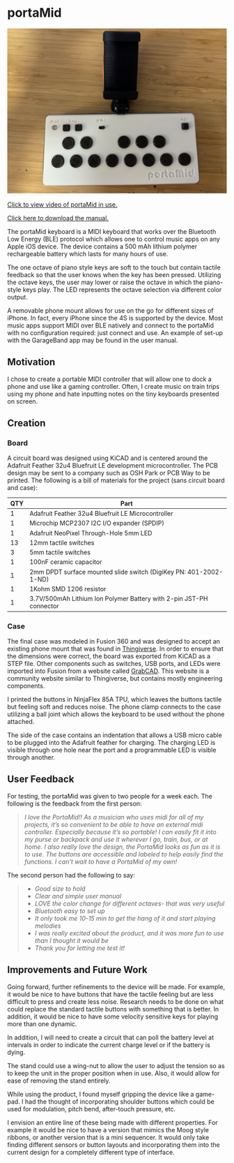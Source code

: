 # portaMid
![portaMid without phone docked](https://github.com/boomninjavanish/media/raw/master/portaMid/portaMidFinal.JPEG)

[Click to view video of portaMid in use.](https://vimeo.com/428870643)

[Click here to download the manual.](https://github.com/boomninjavanish/portaMid/raw/master/PortaMidUserManual.pdf)

The portaMid keyboard is a MIDI keyboard that works over the Bluetooth Low Energy (BLE) protocol which allows one to control music apps on any  Apple iOS device. The device contains a 500 mAh lithium polymer rechargeable battery which lasts for many hours of use. 

The one octave of piano style keys are soft to the touch but contain tactile feedback so that the user knows when the key has been pressed. Utilizing the octave  keys, the user may lower or raise the octave in which the piano-style keys play. The LED represents the octave selection via different color output.

A removable phone mount allows for use on the go for different sizes of iPhone. In fact, every iPhone since the 4S is supported by the device. Most music apps support MIDI over BLE natively and connect to the portaMid with no configuration required: just connect and use. An example of set-up with the GarageBand app may be found in the user manual.

## Motivation
I chose to create a portable MIDI controller that will allow one to dock a phone and use like a gaming controller. Often, I create music on train trips using my phone and hate inputting notes on the tiny keyboards presented on screen.

## Creation
### Board
A circuit board was designed using KiCAD and is centered around the Adafruit Feather 32u4 Bluefruit LE development microcontroller. The PCB design may be sent to a company such as OSH Park or PCB Way to be printed. The following is a bill of materials for the project (sans circuit board and case):

QTY | Part
---- | ------
1 | Adafruit Feather 32u4 Bluefruit LE Microcontroller
1 | Microchip MCP2307 I2C I/O expander (SPDIP)
1 | Adafruit NeoPixel Through-Hole 5mm LED
13 | 12mm tactile switches
3 |  5mm tactile switches
1 | 100nF ceramic capacitor
1 | 2mm DPDT surface mounted slide switch (DigiKey PN: 401-2002-1-ND)
1 | 1Kohm SMD 1206 resistor
1 | 3.7V/500mAh Lithium Ion Polymer Battery with 2-pin JST-PH connector

### Case
The final case was modeled in Fusion 360 and was designed to accept an existing phone mount that was found in [Thingiverse](https://www.thingiverse.com/thing:1313336). In order to ensure that the dimensions were correct, the board was exported from KiCAD as a STEP file. Other components such as switches, USB ports, and LEDs were imported into Fusion from a website called [GrabCAD](https://grabcad.com). This website is a community website similar to Thingiverse, but contains mostly engineering components. 

I printed the buttons in NinjaFlex 85A TPU,  which leaves the buttons tactile but feeling soft and reduces noise. The phone clamp connects to the case utilizing a ball joint which allows the keyboard to be used without the phone attached.

The side of the case contains an indentation that allows a USB micro cable to be plugged into the Adafruit feather for charging. The charging LED is visible through one hole near the port and a programmable LED is visible through another.

## User Feedback
For testing, the portaMid was given to two people for a week each. The following is the feedback from the first person:

>*I love the PortaMid!! As a musician who uses midi for all of my projects, it’s so convenient to be able to have an external midi controller. Especially because it’s so portable! I can easily fit it into my purse or backpack and use it wherever I go, train, bus, or at home. I also really love the design, the PortaMid looks as fun as it is to use. The buttons are accessible and labeled to help easily find the functions. I can’t wait to have a PortaMid of my own!*

The second person had the following to say:
>- *Good size to hold*
>- *Clear and simple user manual*
>- *LOVE the color change for different octaves- that was very useful*
>- *Bluetooth easy to set up*
>- *It only took me 10-15 min to get the hang of it and start playing melodies*
>- *I was really excited about the product, and it was more fun to use than I thought it would be*
>- *Thank you for letting me test it!*

## Improvements and Future Work
Going forward, further refinements to the device will be made. For example, it would be nice to have buttons that have the tactile feeling but are less difficult to press and create less noise. Research needs to be done on what could replace the standard tactile buttons with something that is better. In addition, it would be nice to have some velocity sensitive keys for playing more than one dynamic.

In addition, I will need to create a circuit that can poll the battery level at intervals in order to indicate the current charge level or if the battery is dying.

The stand could use a wing-nut to allow the user to adjust the tension so as to keep the unit in the proper position when in use. Also, it would allow for ease of removing the stand entirely.

While using the product, I found myself gripping the device like a game-pad. I had the thought of incorporating shoulder buttons which could be used for modulation, pitch bend, after-touch pressure, etc. 

I envision an entire line of these being made with different properties. For example it would be nice to have a version that mimics the Moog style ribbons, or another version that is a mini sequencer. It would only take finding different sensors or button layouts and incorporating them into the current design for a completely different type of interface.
